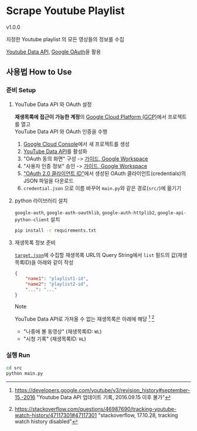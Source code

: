 # Scrape Youtube Playlist
v1.0.0

지정한 Youtube playlist 의 모든 영상들의 정보를 수집  

[Youtube Data API](https://developers.google.com/youtube/v3/docs), [Google OAuth](https://developers.google.com/identity/protocols/oauth2)을 활용  

## 사용법 How to Use

### 준비 Setup

1. YouTube Data API 와 OAuth 설정

	**재생목록에 접근이 가능한 계정**의 [Google Cloud Platform (GCP)](https://console.cloud.google.com/)에서 프로젝트를 열고  
	YouTube Data API 와 OAuth 인증을 수행  

	1. [Google Cloud Console](https://console.cloud.google.com/)에서 새 프로젝트를 생성
	2. [YouTube Data API](https://console.cloud.google.com/apis/library/youtube.googleapis.com)를 활성화
	3. "OAuth 동의 화면" 구성 -> [가이드, Google Workspace](https://developers.google.com/calendar/api/quickstart/python#configure_the_oauth_consent_screen)
	4. "사용자 인증 정보" 승인 -> [가이드, Google Workspace](https://developers.google.com/calendar/api/quickstart/python#authorize_credentials_for_a_desktop_application)
	5. ["OAuth 2.0 클라이언트 ID"](https://console.cloud.google.com/apis/credentials)에서 생성된 OAuth 클라이언트(credentials)의 JSON 파일을 다운로드
	6. `credential.json` 으로 이름 바꾸어 `main.py`와 같은 경로(`src/`)에 옮기기

2. python 라이브러리 설치

	`google-auth`, `google-auth-oauthlib`, `google-auth-httplib2`, `google-api-python-client` 설치  

	```sh
	pip install -r requirements.txt
	```

3. 재생목록 정보 준비

	[`target.json`](./src/target.json)에 수집할 재생목록 URL의 Query String에서 `list` 필드의 값(재생목록ID)을 아래와 같이 작성
	```json
	{
		"name1": "playlist1-id",
		"name2": "playlist2-id",
		"...": "..."
	}
	```

	> [!NOTE]
	> YouTube Data API로 가져올 수 없는 재생목록은 아래에 해당 [^1] [^2]
	> - "나중에 볼 동영상" (재생목록ID: `WL`)
	> - "시청 기록" (재생목록ID: `HL`)


### 실행 Run

```bash
cd src
python main.py
```

[^1]: https://developers.google.com/youtube/v3/revision_history#september-15,-2016 "Youtube Data API 업데이트 기록, 2016.09.15 이후 불가"
[^2]: https://stackoverflow.com/questions/46987690/tracking-youtube-watch-history/47117301#47117301 "stackoverflow, 17.10.28, tracking watch history disabled"
